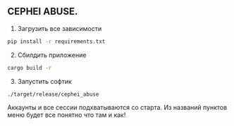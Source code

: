 ## CEPHEI ABUSE.



1. Загрузить все зависимости

```bash
pip install -r requirements.txt
```

2. Сбилдить приложение

```bash
cargo build -r
```

3. Запустить софтик

```bash
./target/release/cephei_abuse
```

Аккаунты и все сессии подхватываются со старта. Из названий пунктов меню будет все понятно что там и как!